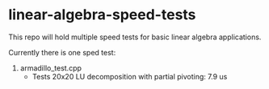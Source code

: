 linear-algebra-speed-tests
==========================
This repo will hold multiple speed tests for basic linear algebra applications.

Currently there is one sped test:
1) armadillo\_test.cpp
    - Tests 20x20 LU decomposition with partial pivoting: 7.9 us
